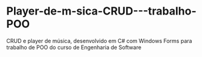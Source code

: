# Player-de-m-sica-CRUD---trabalho-POO
CRUD e player de música, desenvolvido em C# com Windows Forms para trabalho de POO do curso de Engenharia de Software

